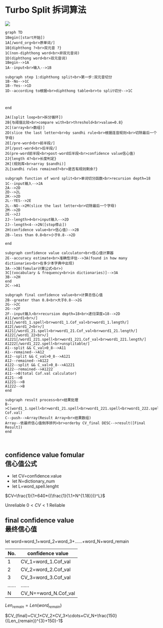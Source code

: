 # Turbo Split 拆词算法

[![](https://mermaid.ink/img/eyJjb2RlIjoiZ3JhcGggVERcbjFCZWdpbihbc3RhcnTlvIDlp4tdKVxuMUFbL3dvcmRfb3JnPGJyPuWOn-WNleivjS9dXG4xQntkaXBodGhvbmcgPzxicj7lj4zlhYPpn7MgP31cbjFDKG5vbi1kaXBodGhvbmcgd29yZDxicj7pnZ7lj4zlhYPpn7Por40pXG4xRChkaXBodGhvbmcgd29yZDxicj7lj4zlhYPpn7Por40pXG4xQmVnaW4tLT4xQVxuMUEtLWlucHV0PGJyPui-k-WFpS0tPjFCXG5cbnN1YmdyYXBoIHN0ZXAgMTpkaXBodGhvbmcgc3BsaXQ8YnI-56ys5LiA5q2lOuWPjOWFg-mfs-WIh-WIhlxuMUItLU5vLS0-MUNcbjFCLS1ZZXMtLT4xRFxuMUQtLWFjY29yZGluZyB0b-agueaNrjxicj5kaXBodGhvbmcgdGFibGU8YnI-dG8gc3BsaXTliIfliIYtLT4xQ1xuXG5cblxuZW5kXG5cbjJBKFtzcGxpdCBsb29wPGJyPuaLhuWIhuW-queOr10pXG4yQnvkuI7pmIjlgLzmr5TovoM8YnI-Y29tcGFyZSB3aXRoPGJyPnRocmVzaG9sZDxicj52YWx1ZT0wLjh9XG4yQ1soYXJyYXk8YnI-5pWw57uEKV1cbjJEKHNsaWNlIHRoZSBsYXN0IGxldHRlcjxicj5ieSBzYW5kaGkgcnVsZTxicj7moLnmja7ov57pn7Pop4TliJk8YnI-5YiH6Zmk5pyA5ZCO5LiA5Liq5a2X5q-NKVxuMkVbL3ByZS13b3JkPGJyPuWJjeWNiuautS9dXG4yRlsvcG9zdC13b3JkPGJyPuWQjuWNiuautS9dXG4yRyhwcmUtd29yZOWJjeWNiuautTxicj5wb3N0LXdvcmTlkI7ljYrmrrU8YnI-Y29uZmlkZW5jZSB2YWx1ZeS_oeW_g-WAvClcbjJKe2xlbmd0aCA0Pzxicj7plb_luqbliKTlrpp9XG4yS1so6KeE5YiZ5bqTPGJyPmFycmF5ICRzYW5kaGkpXVxuMkx7c2FuZGhpIHJ1bGVzIHJlbWFpbmVkPzxicj7mmK_lkKbmnInop4TliJnliankvZk_fVxuXG5zdWJncmFwaCBmdW5jdGlvbiBvZiB3b3JkIHNwbGl0PGJyPuWNleivjeWIh-WIhuWHveaVsDxicj5yZWN1cnNpb24gZGVwdGg9MThcbjFDLS1pbnB1dOi-k-WFpS0tPjJBXG4yQS0tPjJEXG4yRC0tPjJMXG4ySy0tPjJEXG4yTC0tWUVTLS0-MkVcbjJMLS1OTy0tPjJNKHNsaWNlIHRoZSBsYXN0IGxldHRlcjxicj7liIfpmaTmnIDlkI7kuIDkuKrlrZfmr40pXG4yTS0tPjJEXG4yRS0tPjJKXG4ySi0tbGVuZ3RoPjQ8YnI-aW5wdXTovpPlhaUtLT4yRFxuMkotLWxlbmd0aDw0LS0-Mk4oW3N0b3DlgZzmraJdKVxuMkgoY29uZmlkZW5jZSB2YWx1ZTxicj7kv6Hlv4PlgLwpLS0-MkJcbjJCLS1sZXNzIHRoYW4gMC44PGJyPuWwj-S6jjAuOC0tPjJEXG5cbmVuZFxuXG5zdWJncmFwaCBjb25maWRlbmNlIHZhbHVlIGNhbGN1bGF0b3I8YnI-5L-h5b-D5YC86K6h566X5ZmoXG4yRS0tYWNjdXJhY3kgZXN0aW1hdGU8YnI-5YeG56Gu5oCn6K-E5LywLS0-M0EoZm91bmQgaW4gaG93IG1hbnkgZGljdGlvbmFyaWVzPGJyPuWcqOWkmuWwkeacrOWtl-WFuOS4reWHuueOsClcbjNBLS0-M0IoZm9tdWxhcuiuoeeul-WFrOW8jzxicj4pXG4zQ1sodm9jYWJ1bGFyeSAmIGZyZXF1ZW5jeTxicj5pbiBkaWN0aW9uYXJpZXMpXS0tPjNBXG4zQi0tPjJIXG5lbmRcbjJDLS0-QTFcblxuc3ViZ3JhcGggZmluYWwgY29uZmlkZW5jZSB2YWx1ZTxicj7orqHnrpfmgLvkv6Hlv4PlgLxcbjJCLS1ncmVhdGVyIHRoYW4gMC44PGJyPuWkp-S6jjAuOC0tPjJHXG4yRy0tPjJDXG4yRy0tPjJGXG4yRi0taW5wdXTovpPlhaU8YnI-cmVjdXJzaW9uIGRlcHRoPTE4PGJyPumAkuW9kua3seW6pj0xOC0tPjJEXG5BMVsvd29yZDE8YnI-L11cbkExMVsvd29yZDFfMS5zcGVsbDxicj53b3JkMV8xLkNvZl92YWw8YnI-d29yZDFfMS5sZW5ndGgvXVxuQTEyWy93b3JkMV8yPGJyPi9dXG5BMTIxWy93b3JkMV8yMS5zcGVsbDxicj53b3JkMV8yMS5Db2ZfdmFsPGJyPndvcmQxXzIxLmxlbmd0aC9dXG5BMTIyWy93b3JkMV8yMjxicj4vXVxuQTEyMjFbL3dvcmQxXzIyMS5zcGVsbDxicj53b3JkMV8yMjEuQ29mX3ZhbDxicj53b3JkMV8yMjEubGVuZ3RoL11cbkExMjIyWy93b3JkMV8yMjIuc3BlbGw8YnI-dW5zcGxpdGFibGUvXVxuQTEtLXNwbGl0ICYmIENfdmFsPjBfOC0tPkExMVxuQTEtLXJlbWFpbmVkLS0-QTEyXG5BMTItLXNwbGl0ICYmIENfdmFsPjBfOC0tPkExMjFcbkExMi0tcmVtYWluZWQtLT5BMTIyXG5BMTIyLS1zcGxpdCAmJiBDX3ZhbD4wXzgtLT5BMTIyMVxuQTEyMi0tcmVtYWluZWQtLT5BMTIyMlxuQTExLS0-Qih0b3RhbCBDb2YudmFsIGNhbGN1bGF0b3IpXG5BMTIxLS0-QlxuQTEyMjEtLT5CXG5BMTIyMi0tPkJcbmVuZFxuXG5zdWJncmFwaCByZXN1bHQgcHJvY2Vzczxicj7nu5PmnpzlpITnkIZcbkItLT5DKHdvcmQxXzEuc3BlbGw8YnI-d29yZDFfMjEuc3BlbGw8YnI-d29yZDFfMjIxLnNwZWxsPGJyPndvcmQxXzIyMi5zcGVsbDxicj5maW5hbCBDb2YudmFsKVxuQy0tcHVzaC0tPkFycmF5KFJlc3VsdCBBcnJheTxicj7nu5PmnpzmlbDnu4QpXG5BcnJheS0t5L6d5pyA57uI5L-h5b-D5YC85YCS5bqP5o6S5YiXPGJyPm9yZGVyYnkgQ1ZfZmluYWwgREVTQy0tPnJlc3VsdChbRmluYWwgUmVzdWx0XSlcbmVuZCIsIm1lcm1haWQiOnt9LCJ1cGRhdGVFZGl0b3IiOmZhbHNlfQ)](https://mermaid-js.github.io/mermaid-live-editor/#/edit/eyJjb2RlIjoiZ3JhcGggVERcbjFCZWdpbihbc3RhcnTlvIDlp4tdKVxuMUFbL3dvcmRfb3JnPGJyPuWOn-WNleivjS9dXG4xQntkaXBodGhvbmcgPzxicj7lj4zlhYPpn7MgP31cbjFDKG5vbi1kaXBodGhvbmcgd29yZDxicj7pnZ7lj4zlhYPpn7Por40pXG4xRChkaXBodGhvbmcgd29yZDxicj7lj4zlhYPpn7Por40pXG4xQmVnaW4tLT4xQVxuMUEtLWlucHV0PGJyPui-k-WFpS0tPjFCXG5cbnN1YmdyYXBoIHN0ZXAgMTpkaXBodGhvbmcgc3BsaXQ8YnI-56ys5LiA5q2lOuWPjOWFg-mfs-WIh-WIhlxuMUItLU5vLS0-MUNcbjFCLS1ZZXMtLT4xRFxuMUQtLWFjY29yZGluZyB0b-agueaNrjxicj5kaXBodGhvbmcgdGFibGU8YnI-dG8gc3BsaXTliIfliIYtLT4xQ1xuXG5cblxuZW5kXG5cbjJBKFtzcGxpdCBsb29wPGJyPuaLhuWIhuW-queOr10pXG4yQnvkuI7pmIjlgLzmr5TovoM8YnI-Y29tcGFyZSB3aXRoPGJyPnRocmVzaG9sZDxicj52YWx1ZT0wLjh9XG4yQ1soYXJyYXk8YnI-5pWw57uEKV1cbjJEKHNsaWNlIHRoZSBsYXN0IGxldHRlcjxicj5ieSBzYW5kaGkgcnVsZTxicj7moLnmja7ov57pn7Pop4TliJk8YnI-5YiH6Zmk5pyA5ZCO5LiA5Liq5a2X5q-NKVxuMkVbL3ByZS13b3JkPGJyPuWJjeWNiuautS9dXG4yRlsvcG9zdC13b3JkPGJyPuWQjuWNiuautS9dXG4yRyhwcmUtd29yZOWJjeWNiuautTxicj5wb3N0LXdvcmTlkI7ljYrmrrU8YnI-Y29uZmlkZW5jZSB2YWx1ZeS_oeW_g-WAvClcbjJKe2xlbmd0aCA0Pzxicj7plb_luqbliKTlrpp9XG4yS1so6KeE5YiZ5bqTPGJyPmFycmF5ICRzYW5kaGkpXVxuMkx7c2FuZGhpIHJ1bGVzIHJlbWFpbmVkPzxicj7mmK_lkKbmnInop4TliJnliankvZk_fVxuXG5zdWJncmFwaCBmdW5jdGlvbiBvZiB3b3JkIHNwbGl0PGJyPuWNleivjeWIh-WIhuWHveaVsDxicj5yZWN1cnNpb24gZGVwdGg9MThcbjFDLS1pbnB1dOi-k-WFpS0tPjJBXG4yQS0tPjJEXG4yRC0tPjJMXG4ySy0tPjJEXG4yTC0tWUVTLS0-MkVcbjJMLS1OTy0tPjJNKHNsaWNlIHRoZSBsYXN0IGxldHRlcjxicj7liIfpmaTmnIDlkI7kuIDkuKrlrZfmr40pXG4yTS0tPjJEXG4yRS0tPjJKXG4ySi0tbGVuZ3RoPjQ8YnI-aW5wdXTovpPlhaUtLT4yRFxuMkotLWxlbmd0aDw0LS0-Mk4oW3N0b3DlgZzmraJdKVxuMkgoY29uZmlkZW5jZSB2YWx1ZTxicj7kv6Hlv4PlgLwpLS0-MkJcbjJCLS1sZXNzIHRoYW4gMC44PGJyPuWwj-S6jjAuOC0tPjJEXG5cbmVuZFxuXG5zdWJncmFwaCBjb25maWRlbmNlIHZhbHVlIGNhbGN1bGF0b3I8YnI-5L-h5b-D5YC86K6h566X5ZmoXG4yRS0tYWNjdXJhY3kgZXN0aW1hdGU8YnI-5YeG56Gu5oCn6K-E5LywLS0-M0EoZm91bmQgaW4gaG93IG1hbnkgZGljdGlvbmFyaWVzPGJyPuWcqOWkmuWwkeacrOWtl-WFuOS4reWHuueOsClcbjNBLS0-M0IoZm9tdWxhcuiuoeeul-WFrOW8jzxicj4pXG4zQ1sodm9jYWJ1bGFyeSAmIGZyZXF1ZW5jeTxicj5pbiBkaWN0aW9uYXJpZXMpXS0tPjNBXG4zQi0tPjJIXG5lbmRcbjJDLS0-QTFcblxuc3ViZ3JhcGggZmluYWwgY29uZmlkZW5jZSB2YWx1ZTxicj7orqHnrpfmgLvkv6Hlv4PlgLxcbjJCLS1ncmVhdGVyIHRoYW4gMC44PGJyPuWkp-S6jjAuOC0tPjJHXG4yRy0tPjJDXG4yRy0tPjJGXG4yRi0taW5wdXTovpPlhaU8YnI-cmVjdXJzaW9uIGRlcHRoPTE4PGJyPumAkuW9kua3seW6pj0xOC0tPjJEXG5BMVsvd29yZDE8YnI-L11cbkExMVsvd29yZDFfMS5zcGVsbDxicj53b3JkMV8xLkNvZl92YWw8YnI-d29yZDFfMS5sZW5ndGgvXVxuQTEyWy93b3JkMV8yPGJyPi9dXG5BMTIxWy93b3JkMV8yMS5zcGVsbDxicj53b3JkMV8yMS5Db2ZfdmFsPGJyPndvcmQxXzIxLmxlbmd0aC9dXG5BMTIyWy93b3JkMV8yMjxicj4vXVxuQTEyMjFbL3dvcmQxXzIyMS5zcGVsbDxicj53b3JkMV8yMjEuQ29mX3ZhbDxicj53b3JkMV8yMjEubGVuZ3RoL11cbkExMjIyWy93b3JkMV8yMjIuc3BlbGw8YnI-dW5zcGxpdGFibGUvXVxuQTEtLXNwbGl0ICYmIENfdmFsPjBfOC0tPkExMVxuQTEtLXJlbWFpbmVkLS0-QTEyXG5BMTItLXNwbGl0ICYmIENfdmFsPjBfOC0tPkExMjFcbkExMi0tcmVtYWluZWQtLT5BMTIyXG5BMTIyLS1zcGxpdCAmJiBDX3ZhbD4wXzgtLT5BMTIyMVxuQTEyMi0tcmVtYWluZWQtLT5BMTIyMlxuQTExLS0-Qih0b3RhbCBDb2YudmFsIGNhbGN1bGF0b3IpXG5BMTIxLS0-QlxuQTEyMjEtLT5CXG5BMTIyMi0tPkJcbmVuZFxuXG5zdWJncmFwaCByZXN1bHQgcHJvY2Vzczxicj7nu5PmnpzlpITnkIZcbkItLT5DKHdvcmQxXzEuc3BlbGw8YnI-d29yZDFfMjEuc3BlbGw8YnI-d29yZDFfMjIxLnNwZWxsPGJyPndvcmQxXzIyMi5zcGVsbDxicj5maW5hbCBDb2YudmFsKVxuQy0tcHVzaC0tPkFycmF5KFJlc3VsdCBBcnJheTxicj7nu5PmnpzmlbDnu4QpXG5BcnJheS0t5L6d5pyA57uI5L-h5b-D5YC85YCS5bqP5o6S5YiXPGJyPm9yZGVyYnkgQ1ZfZmluYWwgREVTQy0tPnJlc3VsdChbRmluYWwgUmVzdWx0XSlcbmVuZCIsIm1lcm1haWQiOnt9LCJ1cGRhdGVFZGl0b3IiOmZhbHNlfQ)

```mermaid
graph TD
1Begin([start开始])
1A[/word_org<br>原单词/]
1B{diphthong ?<br>双元音 ?}
1C(non-diphthong word<br>非双元音词)
1D(diphthong word<br>双元音词)
1Begin-->1A
1A--input<br>输入-->1B

subgraph step 1:diphthong split<br>第一步:双元音切分
1B--No-->1C
1B--Yes-->1D
1D--according to根据<br>diphthong table<br>to split切分-->1C



end

2A([split loop<br>拆分循环])
2B{与阈值比较<br>compare with<br>threshold<br>value=0.8}
2C[(array<br>数组)]
2D(slice the last letter<br>by sandhi rule<br>根据连音规则<br>切除最后一个字母)
2E[/pre-word<br>前半段/]
2F[/post-word<br>后半段/]
2G(pre-word前半段<br>post-word后半段<br>confidence value信心值)
2J{length 4?<br>长度判定}
2K[(规则库<br>array $sandhi)]
2L{sandhi rules remained?<br>是否有规则剩余?}

subgraph function of word split<br>单词切分函数<br>recursion depth=18
1C--input输入-->2A
2A-->2D
2D-->2L
2K-->2D
2L--YES-->2E
2L--NO-->2M(slice the last letter<br>切除最后一个字母)
2M-->2D
2E-->2J
2J--length>4<br>input输入-->2D
2J--length<4-->2N([stop停止])
2H(confidence value<br>信心值)-->2B
2B--less than 0.8<br>小于0.8-->2D

end

subgraph confidence value calculator<br>信心值计算器
2E--accuracy estimate<br>准确性评估-->3A(found in how many dictionaries<br>在多少本字典中出现)
3A-->3B(fomular计算公式<br>)
3C[(vocabulary & frequency<br>in dictionaries)]-->3A
3B-->2H
end
2C-->A1

subgraph final confidence value<br>计算总信心值
2B--greater than 0.8<br>大于0.8-->2G
2G-->2C
2G-->2F
2F--input输入<br>recursion depth=18<br>递归深度=18-->2D
A1[/word1<br>/]
A11[/word1_1.spell<br>word1_1.Cof_val<br>word1_1.length/]
A12[/word1_2<br>/]
A121[/word1_21.spell<br>word1_21.Cof_val<br>word1_21.length/]
A122[/word1_22<br>/]
A1221[/word1_221.spell<br>word1_221.Cof_val<br>word1_221.length/]
A1222[/word1_222.spell<br>unsplitable/]
A1--split && C_val>0_8-->A11
A1--remained-->A12
A12--split && C_val>0_8-->A121
A12--remained-->A122
A122--split && C_val>0_8-->A1221
A122--remained-->A1222
A11-->B(total Cof.val calculator)
A121-->B
A1221-->B
A1222-->B
end

subgraph result process<br>结果处理
B-->C(word1_1.spell<br>word1_21.spell<br>word1_221.spell<br>word1_222.spell<br>final Cof.val)
C--push-->Array(Result Array<br>结果数组)
Array--依最终信心值倒序排列<br>orderby CV_final DESC-->result([Final Result])
end



```

## confidence value fomular<br>信心值公式

-   let CV=confidence.value
-   let N=dictionary_num
-   let L=word_spell.lenght

$CV=\frac{1}{1+640*{(\frac{1}{1.1+N^{1.18}})}^L}$

Unreliable $0<CV<1$ Reliable

## final confidence value<br>最终信心值

let word=word_1+word_2+word_3+……+word_N+word_remain

| No. | confidence value     |
| --- | -------------------- |
| 1   | CV_1=word_1.Cof_val  |
| 2   | CV_2=word_2.Cof_val  |
| 3   | CV_3=word_3.Cof_val  |
| ……  | ……                   |
| N   | CV_N==word_N.Cof_val |

$Len_{remain}=Len(word_{remain})$

$CV_{final}=CV_1×CV_2×CV_3×\cdots×CV_N+\frac{150}{(Len_{remain})^{3}+150}-1$
